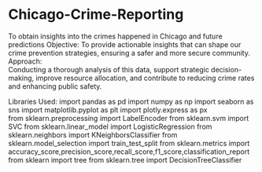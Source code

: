 # Chicago-Crime-Reporting
To obtain insights into the crimes happened in Chicago and future predictions
Objective:
  To provide actionable insights that can shape our crime prevention strategies, ensuring a safer and more secure community. 
Approach:  
  Conducting a thorough analysis of this data, support strategic decision-making, improve resource allocation, and contribute to reducing crime rates and enhancing public safety.

Libraries Used:
  import pandas as pd
  import numpy as np
  import seaborn as sns
  import matplotlib.pyplot as plt
  import plotly.express as px  
  from sklearn.preprocessing import LabelEncoder 
  from sklearn.svm import SVC
  from sklearn.linear_model import LogisticRegression
  from sklearn.neighbors import KNeighborsClassifier
  from sklearn.model_selection import train_test_split
  from sklearn.metrics import accuracy_score,precision_score,recall_score,f1_score,classification_report
  from sklearn import tree
  from sklearn.tree import DecisionTreeClassifier
